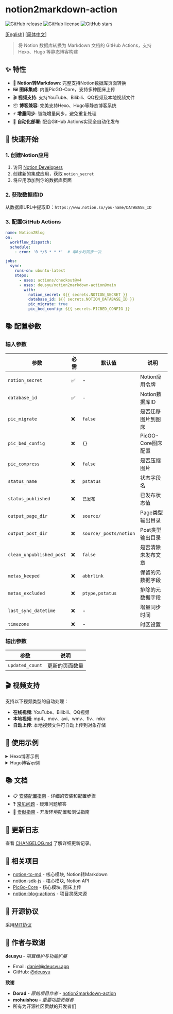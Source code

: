 # notion2markdown-action

![GitHub release](https://img.shields.io/github/v/release/deusyu/notion2markdown-action)
![GitHub license](https://img.shields.io/github/license/deusyu/notion2markdown-action)
![GitHub stars](https://img.shields.io/github/stars/deusyu/notion2markdown-action)

[[English]](./readme_en.md) [[简体中文]](./readme.md)

> 将 Notion 数据库转换为 Markdown 文档的 GitHub Actions，支持 Hexo、Hugo 等静态博客构建

## ✨ 特性

- 📝 **Notion转Markdown**: 完整支持Notion数据库页面转换
- 🖼️ **图床集成**: 内置PicGO-Core，支持多种图床上传
- 🎬 **视频支持**: 支持YouTube、Bilibili、QQ视频及本地视频文件
- 📦 **博客兼容**: 完美支持Hexo、Hugo等静态博客系统
- ⚡ **增量同步**: 智能增量同步，避免重复处理
- 🔄 **自动化部署**: 配合GitHub Actions实现全自动化发布

## 🚀 快速开始

### 1. 创建Notion应用
1. 访问 [Notion Developers](https://www.notion.so/my-integrations)
2. 创建新的集成应用，获取 `notion_secret`
3. 将应用添加到你的数据库页面

### 2. 获取数据库ID
从数据库URL中提取ID：`https://www.notion.so/you-name/DATABASE_ID`

### 3. 配置GitHub Actions
```yaml
name: Notion2Blog
on:
  workflow_dispatch:
  schedule:
    - cron: '0 */6 * * *'  # 每6小时同步一次

jobs:
  sync:
    runs-on: ubuntu-latest
    steps:
      - uses: actions/checkout@v4
      - uses: deusyu/notion2markdown-action@main
        with:
          notion_secret: ${{ secrets.NOTION_SECRET }}
          database_id: ${{ secrets.NOTION_DATABASE_ID }}
          pic_migrate: true
          pic_bed_config: ${{ secrets.PICBED_CONFIG }}
```

## 📚 配置参数

### 输入参数

| 参数 | 必需 | 默认值 | 说明 |
|------|------|--------|------|
| `notion_secret` | ✅ | - | Notion应用令牌 |
| `database_id` | ✅ | - | Notion数据库ID |
| `pic_migrate` | ❌ | `false` | 是否迁移图片到图床 |
| `pic_bed_config` | ❌ | `{}` | PicGO-Core图床配置 |
| `pic_compress` | ❌ | `false` | 是否压缩图片 |
| `status_name` | ❌ | `pstatus` | 状态字段名 |
| `status_published` | ❌ | `已发布` | 已发布状态值 |
| `output_page_dir` | ❌ | `source/` | Page类型输出目录 |
| `output_post_dir` | ❌ | `source/_posts/notion` | Post类型输出目录 |
| `clean_unpublished_post` | ❌ | `false` | 是否清除未发布文章 |
| `metas_keeped` | ❌ | `abbrlink` | 保留的元数据字段 |
| `metas_excluded` | ❌ | `ptype,pstatus` | 排除的元数据字段 |
| `last_sync_datetime` | ❌ | - | 增量同步时间 |
| `timezone` | ❌ | - | 时区设置 |

### 输出参数

| 参数 | 说明 |
|------|------|
| `updated_count` | 更新的页面数量 |

## 🎬 视频支持

支持以下视频类型的自动处理：

- **在线视频**: YouTube、Bilibili、QQ视频
- **本地视频**: mp4、mov、avi、wmv、flv、mkv
- **自动上传**: 本地视频文件可自动上传到对象存储

## 📖 使用示例

<details>
<summary>Hexo博客示例</summary>

```yaml
name: Notion2Hexo
on:
  workflow_dispatch:
  schedule:
   - cron: '*/30 1-17/1 * * *'
permissions:
  contents: write
jobs:
  notionSyncTask:
    name: Notion2hexo on ubuntu-latest
    runs-on: ubuntu-latest
    steps:
      - name: Checkout blog and theme
        uses: actions/checkout@v3
        with:
          submodules: 'recursive'
          fetch-depth: 0
      - name: Check the NOTION_SYNC_DATETIME
        id: GetNotionSyncDatetime
        run: |
          NOTION_SYNC_DATETIME=$(git log -n 1 --grep="NotionSync" --format="%aI")
          echo "NOTION_SYNC_DATETIME=$NOTION_SYNC_DATETIME" >> "$GITHUB_OUTPUT"
          echo -e "Latest notion sync datetime:\n$NOTION_SYNC_DATETIME"
      - name: Convert notion to markdown
        id: NotionSync
        uses: deusyu/notion2markdown-action@main
        with:
          notion_secret: ${{ secrets.NOTION_SECRET }}
          database_id: ${{ secrets.NOTION_DATABASE_ID }}
          pic_migrate: true
          pic_bed_config: ${{ secrets.PICBED_CONFIG }}
          pic_compress: true
          output_page_dir: 'source'
          output_post_dir: 'source/_posts/notion'
          clean_unpublished_post: true
          metas_keeped: abbrlink
          metas_excluded: pstatus,ptype
          last_sync_datetime: ${{ steps.GetNotionSyncDatetime.outputs.NOTION_SYNC_DATETIME }}
      - name: Hexo deploy
        if: steps.NotionSync.outputs.updated_count != '0'
        run: |
          git pull
          npm install && npm run deploy
      - name: Commit & Push
        if: steps.NotionSync.outputs.updated_count != '0'
        uses: stefanzweifel/git-auto-commit-action@v4
        with:
          file_pattern: 'source/'
          commit_message: Automatic NotionSync.
```
</details>

<details>
<summary>Hugo博客示例</summary>

```yaml
name: Notion2Hugo
on:
  workflow_dispatch:
  schedule:
    - cron: '*/30 1-17/1 * * *'
permissions:
  contents: write
  pages: write
  id-token: write
jobs:
  notionSyncTask:
    name: Notion2Hugo on ubuntu-latest
    runs-on: ubuntu-latest
    outputs:
      HAS_CHANGES: ${{ steps.NotionSync.outputs.updated_count !='0' }}
    steps:
      - name: Checkout blog and theme
        uses: actions/checkout@v3
        with:
          submodules: 'recursive'
          fetch-depth: 0
      - name: Check the NOTION_SYNC_DATETIME
        id: GetNotionSyncDatetime
        run: |
          NOTION_SYNC_DATETIME=$(git log -n 1 --grep="NotionSync" --format="%aI")
          echo "NOTION_SYNC_DATETIME=$NOTION_SYNC_DATETIME" >> "$GITHUB_OUTPUT"
          echo -e "Latest notion sync datetime:\n$NOTION_SYNC_DATETIME"
      - name: Convert notion to markdown
        id: NotionSync
        uses: deusyu/notion2markdown-action@main
        with:
          notion_secret: ${{ secrets.NOTION_SECRET }}
          database_id: ${{ secrets.NOTION_DATABASE_ID }}
          pic_migrate: true
          pic_bed_config: ${{ secrets.PICBED_CONFIG }}
          pic_compress: true
          output_page_dir: 'content/pages'
          output_post_dir: 'content/posts'
          clean_unpublished_post: true
          metas_keeped: slug
          metas_excluded: pstatus, ptype
          last_sync_datetime: ${{ steps.GetNotionSyncDatetime.outputs.NOTION_SYNC_DATETIME }}
      - name: Commit & Push
        if: steps.NotionSync.outputs.updated_count != '0'
        uses: stefanzweifel/git-auto-commit-action@v4
        with:
          file_pattern: 'content/'
          commit_message: Automatic NotionSync.

  # Build job
  build:
    runs-on: ubuntu-latest
    env:
      HUGO_VERSION: 0.114.0
    needs: notionSyncTask
    if: needs.notionSyncTask.outputs.HAS_CHANGES
    steps:
      - name: Install Hugo CLI
        run: |
          wget -O ${{ runner.temp }}/hugo.deb https://github.com/gohugoio/hugo/releases/download/v${HUGO_VERSION}/hugo_extended_${HUGO_VERSION}_linux-amd64.deb \
          && sudo dpkg -i ${{ runner.temp }}/hugo.deb
      - name: Install Dart Sass
        run: sudo snap install dart-sass
      - name: Checkout
        uses: actions/checkout@v3
        with:
          submodules: recursive
      - name: Setup Pages
        id: pages
        uses: actions/configure-pages@v3
      - name: Install Node.js dependencies
        run: "[[ -f package-lock.json || -f npm-shrinkwrap.json ]] && npm ci || true"
      - name: Build with Hugo
        env:
          HUGO_ENVIRONMENT: production
          HUGO_ENV: production
        run: |
          hugo \
            --minify \
            --baseURL "${{ steps.pages.outputs.base_url }}/"
      - name: Upload artifact
        uses: actions/upload-pages-artifact@v2
        with:
          path: ./public

  # Deployment job
  deploy:
    environment:
      name: github-pages
      url: ${{ steps.deployment.outputs.page_url }}
    runs-on: ubuntu-latest
    needs: build
    steps:
      - name: Deploy to GitHub Pages
        id: deployment
        uses: actions/deploy-pages@v2
```
</details>

## 📚 文档

- 📋 [安装配置指南](./docs/SETUP.md) - 详细的安装和配置步骤
- ❓ [常见问题](./docs/FAQ.md) - 疑难问题解答
- 🤝 [贡献指南](./docs/CONTRIBUTING.md) - 开发环境配置和测试指南

## 📝 更新日志

查看 [CHANGELOG.md](./CHANGELOG.md) 了解详细更新记录。

## 🔗 相关项目

- [notion-to-md](https://github.com/souvikinator/notion-to-md) - 核心模块, Notion转Markdown
- [notion-sdk-js](https://github.com/makenotion/notion-sdk-js) - 核心模块, Notion API
- [PicGo-Core](https://github.com/PicGo/PicGo-Core) - 核心模块, 图床上传
- [notion-blog-actions](https://github.com/mohuishou/notion-blog-actions) - 项目灵感来源

## 📄 开源协议

采用[MIT协议](./LICENSE)

## 👥 作者与致谢

**deusyu** - *项目维护与功能扩展*
- Email: daniel@deusyu.app
- GitHub: [@deusyu](https://github.com/deusyu)

**致谢**
- **Dorad** - *原始项目作者* - [notion2markdown-action](https://github.com/Doradx/notion2markdown-action)
- **mohuishou** - *重要功能贡献者*
- 所有为开源社区贡献的开发者们

